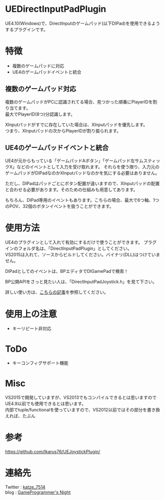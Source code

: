 # UEDirectInputPadPlugin
UE4.10(Windows)で、DirectInputのゲームパッド(以下DIPad)を使用できるようするプラグインです。  

# 特徴
- 複数のゲームパッドに対応
- UE4のゲームパッドイベントと統合

## 複数のゲームパッド対応
複数のゲームパッドがPCに認識されてる場合、見つかった順番にPlayerIDを割り当てます。  
最大でPlayerID(8つ)分認識します。

XInputパッドがすでに存在していた場合は、XInputパッドを優先します。  
つまり、XInputパッドの次からPlayerIDが割り振られます。

## UE4のゲームパッドイベントと統合
UE4が元からもっている「ゲームパッドAボタン」「ゲームパッド左サムスティックX」などのイベントとして入力を受け取れます。
それらを使う限り、入力元のゲームパッドがDIPadなのかXInputパッドなのかを気にする必要はありません。

ただし、DIPadはパッドごとにボタン配置が違いますので、XInputパッドの配置と合わせる必要があります。そのための仕組みも用意してあります。

もちろん、DIPad専用のイベントもあります。こちらの場合、最大で6つ軸、1つのPOV、32個のボタンイベントを扱うことができます。

# 使用方法
UE4のプラグインとして入れて有効にするだけで使うことができます。
プラグインのフォルダ名は、「DirectInputPadPlugin」としてください。  
VS2015は入れて、ソースからビルドしてください。バイナリ(DLL)はつけていません。

DIPadとしてのイベントは、BPエディタでDIGamePadで検索！

BP公開APIをさっと見たい人は、「DirectInputPadJoystick.h」を見て下さい。

詳しい使い方は、[こちらの記事](http://katze.hatenablog.jp/entry/2015/11/27/191351)を参照してください。

# 使用上の注意
- キーリピート非対応

# ToDo
- キーコンフィグサポート機能

# Misc
VS2015で開発していますが、VS2013でもコンパイルできるとは思いますのでUE4.9以前でも使用できるとは思います。  
内部でtuple/functionalを使っていますので、VS2012以前ではその部分を書き換えれば、たぶん

# 参考
https://github.com/Ikarus76/UEJoystickPlugin/

# 連絡先
Twitter : [katze_7514](http://twitter.com/katze_7514)  
blog    : [GameProgrammer's Night](http://katze.hatenablog.jp/)
